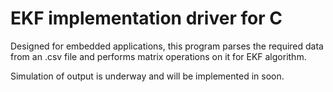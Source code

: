 # EKF implementation driver for C

Designed for embedded applications, this program parses the required data from an .csv file
and performs matrix operations on it for EKF algorithm.

Simulation of output is underway and will be implemented in soon.
